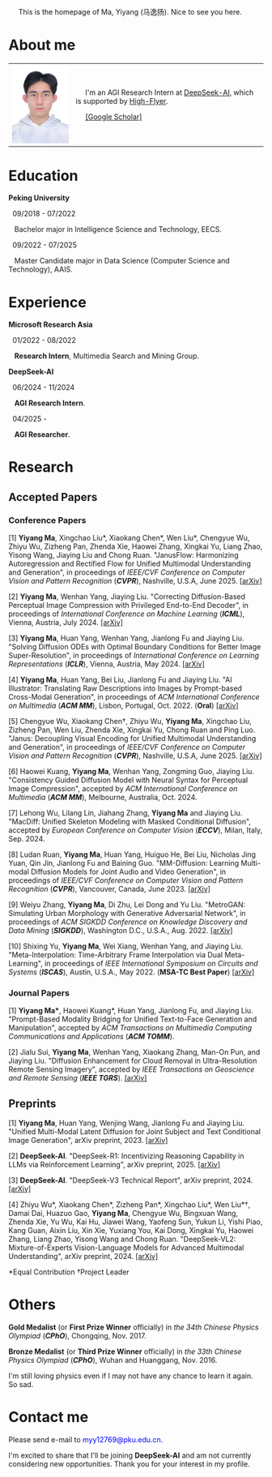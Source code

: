 <p> &nbsp;&nbsp;&nbsp;&nbsp; This is the homepage of Ma, Yiyang (马逸扬). Nice to see you here. </p>

<h1> About me </h1>
  
  <table frame="void">
    <tr>
      <td width="25%"> 
        <img src="/免冠照_白1寸_20220111.jpg" width="100%">  
      </td>
      <td width="75%">
        <!-- <p> &nbsp;&nbsp;&nbsp;&nbsp; I'm a third-year Master Candidate at <a href="http://39.96.165.147/struct.html">Spatial and Temporal Restoration, Understanding and Compression Team (STRUCT)</a>, Peking University, and supervised by <a href="http://39.96.165.147/people/liujiaying.html"> Prof. Jiaying Liu</a>.</p>
        -->
        <p> &nbsp;&nbsp;&nbsp;&nbsp; I'm an AGI Research Intern at <a href="https://www.deepseek.com/en">DeepSeek-AI</a>, which is supported by <a href="https://www.high-flyer.cn/en">High-Flyer</a>. </p>
        <p> &nbsp;&nbsp;&nbsp;&nbsp; <a href="https://scholar.google.com/citations?user=cjZ0vJMAAAAJ&hl=en">[Google Scholar]</a></p>
      </td>
    </tr>
  </table>

<h1> Education </h1>

  <p><b> Peking University </b></p>

  <p> &nbsp; 09/2018 - 07/2022</p>
  <p> &nbsp;&nbsp; Bachelor major in Intelligence Science and Technology, EECS.</p>
  
  <p> &nbsp; 09/2022 - 07/2025</p>
  <p> &nbsp;&nbsp; Master Candidate major in Data Science (Computer Science and Technology), AAIS.</p>

<h1> Experience </h1>
  
  <p><b> Microsoft Research Asia </b></p>
  <p> &nbsp; 01/2022 - 08/2022 </p>
  <p> &nbsp;&nbsp; <b>Research Intern</b>, Multimedia Search and Mining Group. </p>

  <p><b> DeepSeek-AI </b></p>
  <p> &nbsp; 06/2024 - 11/2024</p>
  <p> &nbsp;&nbsp; <b>AGI Research Intern</b>. </p>
  <p> &nbsp; 04/2025 - </p>
  <p> &nbsp;&nbsp; <b>AGI Researcher</b>. </p>
 

<h1> Research </h1>

<h2> Accepted Papers </h2>

<h3> Conference Papers </h3>
  <p>[1] <b>Yiyang Ma</b>, Xingchao Liu*, Xiaokang Chen*, Wen Liu*, Chengyue Wu, Zhiyu Wu, Zizheng Pan, Zhenda Xie, Haowei Zhang, Xingkai Yu, Liang Zhao, Yisong Wang, Jiaying Liu and Chong Ruan. "JanusFlow: Harmonizing Autoregression and Rectified Flow for Unified Multimodal Understanding and Generation", in proceedings of <i>IEEE/CVF Conference on Computer Vision and Pattern Recognition</i> (<b><i>CVPR</i></b>), Nashville, U.S.A, June 2025. <a href="https://arxiv.org/abs/2411.07975">[arXiv]</a> </p>
  <p>[2] <b>Yiyang Ma</b>, Wenhan Yang, Jiaying Liu. "Correcting Diffusion-Based Perceptual Image Compression with Privileged End-to-End Decoder", in proceedings of <i>International Conference on Machine Learning</i> (<b><i>ICML</i></b>), Vienna, Austria, July 2024. <a href="https://arxiv.org/abs/2404.04916">[arXiv]</a> </p>
  <p>[3] <b>Yiyang Ma</b>, Huan Yang, Wenhan Yang, Jianlong Fu and Jiaying Liu. "Solving Diffusion ODEs with Optimal Boundary Conditions for Better Image Super-Resolution", in proceedings of <i>International Conference on Learning Representations</i> (<b><i>ICLR</i></b>), Vienna, Austria, May 2024. <a href="https://arxiv.org/abs/2305.15357">[arXiv]</a> </p>
  <p>[4] <b>Yiyang Ma</b>, Huan Yang, Bei Liu, Jianlong Fu and Jiaying Liu. "AI Illustrator: Translating Raw Descriptions into Images by Prompt-based Cross-Modal Generation", in proceedings of <i>ACM International Conference on Multimedia</i> (<b><i>ACM MM</i></b>), Lisbon, Portugal, Oct. 2022. (<b>Oral</b>) <a href="https://arxiv.org/abs/2209.03160">[arXiv]</a> </p>
  <p>[5] Chengyue Wu, Xiaokang Chen&dagger;, Zhiyu Wu, <b>Yiyang Ma</b>, Xingchao Liu, Zizheng Pan, Wen Liu, Zhenda Xie, Xingkai Yu, Chong Ruan and Ping Luo. "Janus: Decoupling Visual Encoding for Unified Multimodal Understanding and Generation", in proceedings of <i>IEEE/CVF Conference on Computer Vision and Pattern Recognition</i> (<b><i>CVPR</i></b>), Nashville, U.S.A, June 2025. <a href="https://arxiv.org/abs/2410.13848">[arXiv]</a> </p>
  <p>[6] Haowei Kuang, <b>Yiyang Ma</b>, Wenhan Yang, Zongming Guo, Jiaying Liu. "Consistency Guided Diffusion Model with Neural Syntax for Perceptual Image Compression", accepted by <i>ACM International Conference on Multimedia</i> (<b><i>ACM MM</i></b>), Melbourne, Australia, Oct. 2024. </p>
  <p>[7] Lehong Wu, Lilang Lin, Jiahang Zhang, <b>Yiyang Ma</b> and Jiaying Liu. "MacDiff: Unified Skeleton Modeling with Masked Conditional Diffusion", accepted by <i>European Conference on Computer Vision</i> (<b><i>ECCV</i></b>), Milan, Italy, Sep. 2024. </p>
  <p>[8] Ludan Ruan, <b>Yiyang Ma</b>, Huan Yang, Huiguo He, Bei Liu, Nicholas Jing Yuan, Qin Jin, Jianlong Fu and Baining Guo. "MM-Diffusion: Learning Multi-modal Diffusion Models for Joint Audio and Video Generation", in proceedings of <i>IEEE/CVF Conference on Computer Vision and Pattern Recognition</i> (<b><i>CVPR</i></b>), Vancouver, Canada, June 2023. <a href="https://arxiv.org/abs/2212.09478">[arXiv]</a> </p>
  <p>[9] Weiyu Zhang, <b>Yiyang Ma</b>, Di Zhu, Lei Dong and Yu Liu. "MetroGAN: Simulating Urban Morphology with Generative Adversarial Network", in proceedings of <i>ACM SIGKDD Conference on Knowledge Discovery and Data Mining</i> (<b><i>SIGKDD</i></b>), Washington D.C., U.S.A., Aug. 2022. <a href="https://arxiv.org/abs/2207.02590">[arXiv]</a> </p>
  <p>[10] Shixing Yu, <b>Yiyang Ma</b>, Wei Xiang, Wenhan Yang, and Jiaying Liu. "Meta-Interpolation: Time-Arbitrary Frame Interpolation via Dual Meta-Learning", in proceedings of <i>IEEE International Symposium on Circuits and Systems</i> (<b><i>ISCAS</i></b>), Austin, U.S.A., May 2022. (<b>MSA-TC Best Paper</b>) <a href="https://arxiv.org/abs/2207.13670">[arXiv]</a> </p>

<h3> Journal Papers </h3>
  <p>[1] <b>Yiyang Ma*</b>, Haowei Kuang*, Huan Yang, Jianlong Fu, and Jiaying Liu. "Prompt-Based Modality Bridging for Unified Text-to-Face Generation and Manipulation", accepted by <i>ACM Transactions on Multimedia Computing Communications and Applications</i> (<b><i>ACM TOMM</i></b>).</p>
  <p>[2] Jialu Sui, <b>Yiyang Ma</b>, Wenhan Yang, Xiaokang Zhang, Man-On Pun, and Jiaying Liu. "Diffusion Enhancement for Cloud Removal in Ultra-Resolution Remote Sensing Imagery", accepted by <i>IEEE Transactions on Geoscience and Remote Sensing</i> (<b><i>IEEE TGRS</i></b>). <a href="https://arxiv.org/abs/2401.15105">[arXiv]</a> </p>

<h2> Preprints </h2>
  <p>[1] <b>Yiyang Ma</b>, Huan Yang, Wenjing Wang, Jianlong Fu and Jiaying Liu. "Unified Multi-Modal Latent Diffusion for Joint Subject and Text Conditional Image Generation", arXiv preprint, 2023. <a href="https://arxiv.org/abs/2303.09319">[arXiv]</a> </p>
  <p>[2] <b>DeepSeek-AI</b>. "DeepSeek-R1: Incentivizing Reasoning Capability in LLMs via Reinforcement Learning", arXiv preprint, 2025. <a href="https://arxiv.org/abs/2501.12948">[arXiv]</a></p>
  <p>[3] <b>DeepSeek-AI</b>. "DeepSeek-V3 Technical Report", arXiv preprint, 2024. <a href="https://arxiv.org/abs/2412.19437">[arXiv]</a></p>
  <p>[4] Zhiyu Wu*, Xiaokang Chen*, Zizheng Pan*, Xingchao Liu*, Wen Liu*&dagger;, Damai Dai, Huazuo Gao, <b>Yiyang Ma</b>, Chengyue Wu, Bingxuan Wang, Zhenda Xie, Yu Wu, Kai Hu, Jiawei Wang, Yaofeng Sun, Yukun Li, Yishi Piao, Kang Guan, Aixin Liu, Xin Xie, Yuxiang You, Kai Dong, Xingkai Yu, Haowei Zhang, Liang Zhao, Yisong Wang and Chong Ruan. "DeepSeek-VL2: Mixture-of-Experts Vision-Language Models for Advanced Multimodal Understanding", arXiv preprint, 2024. <a href="https://arxiv.org/abs/2412.10302">[arXiv]</a></p>

  <p>*Equal Contribution &dagger;Project Leader</p>
  
<h1> Others </h1>

  <p> <b>Gold Medalist</b> (or <b>First Prize Winner</b> officially) in <i>the 34th Chinese Physics Olympiad</i> (<b><i>CPhO</i></b>), Chongqing, Nov. 2017.</p>
  <p> <b>Bronze Medalist</b> (or <b>Third Prize Winner</b> officially) in <i>the 33th Chinese Physics Olympiad</i> (<b><i>CPhO</i></b>), Wuhan and Huanggang, Nov. 2016.</p>
  <p> I'm still loving physics even if I may not have any chance to learn it again. So sad.</p>

<h1> Contact me </h1>
  <p> Please send e-mail to <p1 style="color:#0000FF;">myy12769@pku.edu.cn</p1>.</p>
  <p> I'm excited to share that I'll be joining <b>DeepSeek-AI</b> and am not currently considering new opportunities. Thank you for your interest in my profile.</p>
